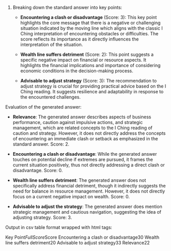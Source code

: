 1. Breaking down the standard answer into key points:

   - **Encountering a clash or disadvantage** (Score: 3): This key point highlights the core message that there is a negative or challenging situation indicated by the moving line which aligns with the classic I Ching interpretation of encountering obstacles or difficulties. The score reflects its importance as it directly influences the interpretation of the situation.

   - **Wealth line suffers detriment** (Score: 2): This point suggests a specific negative impact on financial or resource aspects. It highlights the financial implications and importance of considering economic conditions in the decision-making process.

   - **Advisable to adjust strategy** (Score: 3): The recommendation to adjust strategy is crucial for providing practical advice based on the I Ching reading. It suggests resilience and adaptability in response to the encountered challenges.

Evaluation of the generated answer:

- **Relevance**: The generated answer describes aspects of business performance, caution against impulsive actions, and strategic management, which are related concepts to the I Ching reading of caution and strategy. However, it does not directly address the concepts of encountering an immediate clash or setback as emphasized in the standard answer. Score: 2.

- **Encountering a clash or disadvantage**: While the generated answer touches on potential decline if extremes are pursued, it frames the current situation positively, thus not directly addressing a direct clash or disadvantage. Score: 0.

- **Wealth line suffers detriment**: The generated answer does not specifically address financial detriment, though it indirectly suggests the need for balance in resource management. However, it does not directly focus on a current negative impact on wealth. Score: 0.

- **Advisable to adjust the strategy**: The generated answer does mention strategic management and cautious navigation, suggesting the idea of adjusting strategy. Score: 3.

Output in csv table format wrapped with html tags:

<table>

Key Point$Full Score$Score
Encountering a clash or disadvantage$3$0
Wealth line suffers detriment$2$0
Advisable to adjust strategy$3$3
Relevance$2$2

</table>
